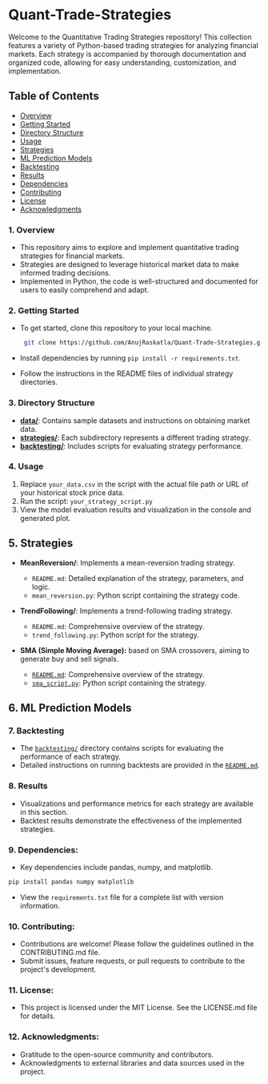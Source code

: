 # Quant-Trade-Strategies

Welcome to the Quantitative Trading Strategies repository! This collection features a variety of Python-based trading strategies for analyzing financial markets. Each strategy is accompanied by thorough documentation and organized code, allowing for easy understanding, customization, and implementation.

## Table of Contents

- [Overview](#1-overview)
- [Getting Started](#2-getting-started)
- [Directory Structure](#3-directory-structure)
- [Usage](#4-usage)
- [Strategies](#5-strategies)
- [ML Prediction Models](#6-ml-prediction-models)
- [Backtesting](#7-backtesting)
- [Results](#8-results)
- [Dependencies](#9-dependencies)
- [Contributing](#10-contributing)
- [License](#11-license)
- [Acknowledgments](#12-acknowledgments)

### 1. Overview

- This repository aims to explore and implement quantitative trading strategies for financial markets.
- Strategies are designed to leverage historical market data to make informed trading decisions.
- Implemented in Python, the code is well-structured and documented for users to easily comprehend and adapt.

### 2. Getting Started

- To get started, clone this repository to your local machine.
  
  ```bash
   git clone https://github.com/AnujRaskatla/Quant-Trade-Strategies.git
- Install dependencies by running `pip install -r requirements.txt`.
- Follow the instructions in the README files of individual strategy directories.

### 3. Directory Structure

- [**data/**](data): Contains sample datasets and instructions on obtaining market data.
- [**strategies/**](strategies): Each subdirectory represents a different trading strategy.
- [**backtesting/**](backtesting): Includes scripts for evaluating strategy performance.
  
### 4. Usage
  1. Replace `your_data.csv` in the script with the actual file path or URL of your historical stock price data.
  2. Run the script: `your_strategy_script.py`
  3. View the model evaluation results and visualization in the console and generated plot.

## 5. Strategies

- **MeanReversion/**: Implements a mean-reversion trading strategy.
  - `README.md`: Detailed explanation of the strategy, parameters, and logic.
  - `mean_reversion.py`: Python script containing the strategy code.

- **TrendFollowing/**: Implements a trend-following trading strategy.
  - `README.md`: Comprehensive overview of the strategy.
  - `trend_following.py`: Python script for the strategy.
    
- **SMA (Simple Moving Average):** based on SMA crossovers, aiming to generate buy and sell signals.
  - [`README.md`](strategies/SMA/ReadMe.md): Comprehensive overview of the strategy.
  - [`sma_script.py`](strategies/SMA/sma_script.py): Python script containing the strategy.
    
## 6. ML Prediction Models
  

### 7. Backtesting


- The [`backtesting/`](backtesting) directory contains scripts for evaluating the performance of each strategy.
- Detailed instructions on running backtests are provided in the [`README.md`](backtesting/README.md).

### 8. Results

- Visualizations and performance metrics for each strategy are available in this section.
- Backtest results demonstrate the effectiveness of the implemented strategies.

### 9. Dependencies:

- Key dependencies include pandas, numpy, and matplotlib.
```bash
pip install pandas numpy matplotlib
```
- View the `requirements.txt` file for a complete list with version information.

### 10. Contributing:

- Contributions are welcome! Please follow the guidelines outlined in the CONTRIBUTING.md file.
- Submit issues, feature requests, or pull requests to contribute to the project's development.

### 11. License:

- This project is licensed under the MIT License. See the LICENSE.md file for details.

### 12. Acknowledgments:

- Gratitude to the open-source community and contributors.
- Acknowledgments to external libraries and data sources used in the project.
